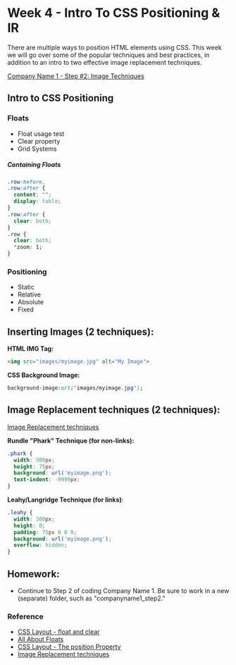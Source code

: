 # Week 4 - Intro To CSS Positioning & IR
There are multiple ways to position HTML elements using CSS. This week we will go over some of the popular techniques and best practices, in addition to an intro to two effective image replacement techniques.

[Company Name 1 - Step #2: Image Techniques](http://emmanuelpilande.com/art128/companyname1-step2/)

## Intro to CSS Positioning
### Floats
- Float usage test
- Clear property
- Grid Systems

##### Containing Floats
```css
.row:before,
.row:after {
  content: "";
  display: table;
}
.row:after {
  clear: both;
}
.row {
  clear: both;
  *zoom: 1;
}
```

### Positioning
- Static
- Relative
- Absolute
- Fixed


## Inserting Images (2 techniques):
**HTML IMG Tag:**

```html
<img src="images/myimage.jpg" alt="My Image">
```

**CSS Background Image:**

```css
background-image:url('images/myimage.jpg');
```

## Image Replacement techniques (2 techniques):
[Image Replacement techniques](https://css-tricks.com/the-image-replacement-museum/)

**Rundle "Phark" Technique (for non-links):**

```css
.phark {
  width: 300px;
  height: 75px;
  background: url('myimage.png');
  text-indent: -9999px;
}
```

**Leahy/Langridge Technique (for links)**:

```css
.leahy {
  width: 300px;
  height: 0;
  padding: 75px 0 0 0;
  background: url('myimage.png');
  overflow: hidden;
}
```


## Homework:
- Continue to Step 2 of coding Company Name 1. Be sure to work in a new (separate) folder, such as "companyname1_step2."


### Reference
- [CSS Layout - float and clear](http://www.w3schools.com/css/css_float.asp)
- [All About Floats](https://css-tricks.com/all-about-floats/)
- [CSS Layout - The position Property](http://www.w3schools.com/css/css_positioning.asp)
- [Image Replacement techniques](https://css-tricks.com/the-image-replacement-museum/)
